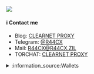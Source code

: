  <img src="https://raw.githubusercontent.com/r44cx/r44cx/main/r44cx.png"/>

#### :information_source: Contact me

- Blog: [CLEARNET PROXY](https:///)
- Telegram: [@R44CX](https://t.me/)
- Mail: [R44CX@R44CX.ZIL](mailto:R44CX@protonmail.com)
- TORCHAT: [CLEARNET PROXY](https://r44cx)





<details><summary>:information_source:Wallets</summary>
<p>
 
#### :warning: Only transactions form these wallets are connected to me. :warning:
 
```python
- Ethereum: `0x2e909eb300b132d05c698c514c380fcfa1a.....`

- Bitcoin: `175HPFEKAEfcTtdw4maNSNzmaX7eb.....`

- Monero: `88fjr4nBMxC9s28XyQ8KKQVPBRx7AMm5WFqVQfWxGcepZtx3oKSpcFDKuSuGuEr4MBFrr6fsExxksHPFEFJBAKXZSw.....`
 ```
 
</p>
</details>
